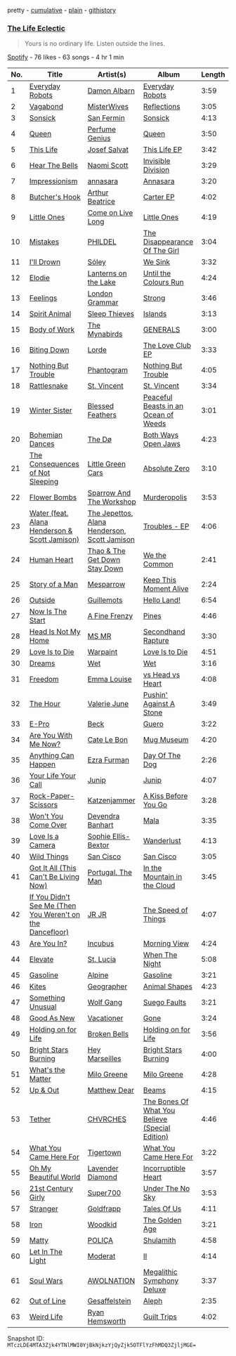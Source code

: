 pretty - [cumulative](/playlists/cumulative/35HteeTTB5NE0hsliZ77H1.md) - [plain](/playlists/plain/35HteeTTB5NE0hsliZ77H1) - [githistory](https://github.githistory.xyz/mackorone/spotify-playlist-archive/blob/main/playlists/plain/35HteeTTB5NE0hsliZ77H1)

### [The Life Eclectic](https://open.spotify.com/playlist/35HteeTTB5NE0hsliZ77H1)

> Yours is no ordinary life\. Listen outside the lines.

[Spotify](https://open.spotify.com/user/spotify) - 76 likes - 63 songs - 4 hr 1 min

| No. | Title | Artist(s) | Album | Length |
|---|---|---|---|---|
| 1 | [Everyday Robots](https://open.spotify.com/track/2dLL8ikM6GXMhKX39c12zN) | [Damon Albarn](https://open.spotify.com/artist/0O98jlCaPzvsoei6U5jfEL) | [Everyday Robots](https://open.spotify.com/album/5SzhltQSSi1HUMi5cveZIZ) | 3:59 |
| 2 | [Vagabond](https://open.spotify.com/track/1iv9LH52aK6eNt3CiOXbn6) | [MisterWives](https://open.spotify.com/artist/5ivCbtrcD5N4rD337xIb2z) | [Reflections](https://open.spotify.com/album/3d7x5nrXiNbOuzubUq1yVH) | 3:05 |
| 3 | [Sonsick](https://open.spotify.com/track/7uA23t5EwHO2iHqfle7LcR) | [San Fermin](https://open.spotify.com/artist/7fSnislKgW9Mz0YIqWQmGt) | [Sonsick](https://open.spotify.com/album/5GevsXpttuSaaLOR4bmPwQ) | 4:13 |
| 4 | [Queen](https://open.spotify.com/track/3VzRBOVcABRjlIhu11OQn5) | [Perfume Genius](https://open.spotify.com/artist/2ueoLVCXQ948OfhVvAy3Nn) | [Queen](https://open.spotify.com/album/5JYC2lqvTESgpElo0QDkMy) | 3:50 |
| 5 | [This Life](https://open.spotify.com/track/1CnnxHQnyjOtz1FRBtbsL3) | [Josef Salvat](https://open.spotify.com/artist/64PJHZDQTPPVBCdwnv22Wz) | [This Life EP](https://open.spotify.com/album/6XLJrdeVmT9dICEavlK5HJ) | 3:42 |
| 6 | [Hear The Bells](https://open.spotify.com/track/7pRSpCaW17oEflhhvBkuiI) | [Naomi Scott](https://open.spotify.com/artist/2Zi3RrdQqk63Xj0914STkS) | [Invisible Division](https://open.spotify.com/album/5F6rPSjvf00xdAlrocdGvh) | 3:29 |
| 7 | [Impressionism](https://open.spotify.com/track/2zdf68trhRZBHvkxHifybb) | [annasara](https://open.spotify.com/artist/77UdbRpv75Hby0KyMASqJJ) | [Annasara](https://open.spotify.com/album/59HbtdkGRelNim4hOScSw3) | 3:20 |
| 8 | [Butcher's Hook](https://open.spotify.com/track/5a3ai3OlFS68Rk548Cx47B) | [Arthur Beatrice](https://open.spotify.com/artist/5Rgh778FK9SlQtBEcNtkqZ) | [Carter EP](https://open.spotify.com/album/6g58nD7RFibtztiN2OiXT0) | 4:02 |
| 9 | [Little Ones](https://open.spotify.com/track/1hfnukGJE9vpRLyWvfSSxW) | [Come on Live Long](https://open.spotify.com/artist/5vWi8w3Fj4FvfWtSrTDBOz) | [Little Ones](https://open.spotify.com/album/5mXFoKkL1GZGsjbrXdFwf5) | 4:19 |
| 10 | [Mistakes](https://open.spotify.com/track/25cTgdg9pUujPRBXQ032gs) | [PHILDEL](https://open.spotify.com/artist/7B0uXJvJUTwwbeSToeZeJ4) | [The Disappearance Of The Girl](https://open.spotify.com/album/4gv4gSiG2VDWco14DuO41R) | 3:04 |
| 11 | [I'll Drown](https://open.spotify.com/track/4XirqYP9QCzZ1KDWSPQfS2) | [Sóley](https://open.spotify.com/artist/7DtlawO7T5bsgq81EeHxwh) | [We Sink](https://open.spotify.com/album/1uh3swPBiSYIzYqVg7H4b7) | 3:32 |
| 12 | [Elodie](https://open.spotify.com/track/4ogL9YFKXwliAruIpJmzIS) | [Lanterns on the Lake](https://open.spotify.com/artist/7sx3r4lMo079vO7lIi0fng) | [Until the Colours Run](https://open.spotify.com/album/2vn5geztLoafAtPxOR4Bs4) | 4:24 |
| 13 | [Feelings](https://open.spotify.com/track/0fNoR7RYJvfES4SHBzprJX) | [London Grammar](https://open.spotify.com/artist/3Bd1cgCjtCI32PYvDC3ynO) | [Strong](https://open.spotify.com/album/6eePUhCGgrqu1Fh9cE2J3c) | 3:46 |
| 14 | [Spirit Animal](https://open.spotify.com/track/16dGnbqUtBoZm4lsoSXtuy) | [Sleep Thieves](https://open.spotify.com/artist/2Fr3thQpXvwAH6GzgVUtpY) | [Islands](https://open.spotify.com/album/3731tDAv5Qw8h53BAO7LsB) | 3:13 |
| 15 | [Body of Work](https://open.spotify.com/track/1XSq7Rdll78QLmdfVXnECm) | [The Mynabirds](https://open.spotify.com/artist/6wWT7zLNVgTHbRh17E0tTk) | [GENERALS](https://open.spotify.com/album/3wtpKHosZLF5pgWuvOjKoR) | 3:00 |
| 16 | [Biting Down](https://open.spotify.com/track/1TvzTNPcx1DGeHa2a6WuRB) | [Lorde](https://open.spotify.com/artist/163tK9Wjr9P9DmM0AVK7lm) | [The Love Club EP](https://open.spotify.com/album/1gCm0NwF4wKC3MXmoaNSoz) | 3:33 |
| 17 | [Nothing But Trouble](https://open.spotify.com/track/11YlMlFgn4EdztE7YyoQ8Z) | [Phantogram](https://open.spotify.com/artist/1l9d7B8W0IHy3LqWsxP2SH) | [Nothing But Trouble](https://open.spotify.com/album/2LRDMpFI4QMbEFmwmw4Ec6) | 4:05 |
| 18 | [Rattlesnake](https://open.spotify.com/track/4grZ5z28oJa86yW59L7Kw0) | [St\. Vincent](https://open.spotify.com/artist/7bcbShaqKdcyjnmv4Ix8j6) | [St\. Vincent](https://open.spotify.com/album/2CJnMhwEEkS8R1ctgt5llf) | 3:34 |
| 19 | [Winter Sister](https://open.spotify.com/track/4xqoeNP6vVsPADksReLOfs) | [Blessed Feathers](https://open.spotify.com/artist/0m2Xvn3JcV58sPCDV2GfSD) | [Peaceful Beasts in an Ocean of Weeds](https://open.spotify.com/album/4foBCwhzqGblq8SNHD67xa) | 3:01 |
| 20 | [Bohemian Dances](https://open.spotify.com/track/2ZJKD3QOWZlLJuC9XzS8dn) | [The Dø](https://open.spotify.com/artist/2mcNCn1qbZUQ3J9KHapUxj) | [Both Ways Open Jaws](https://open.spotify.com/album/4VPsDiUtgIDmKrK52O7GTN) | 4:23 |
| 21 | [The Consequences of Not Sleeping](https://open.spotify.com/track/4nB7A22aVdN6TFJnOeOeRk) | [Little Green Cars](https://open.spotify.com/artist/2Vz3AN2wY3xjS2jCaGMVsy) | [Absolute Zero](https://open.spotify.com/album/0mDWJb8omHOpMdayXdLiBG) | 3:10 |
| 22 | [Flower Bombs](https://open.spotify.com/track/61ZtUrYpl8KtyuEX2hXfil) | [Sparrow And The Workshop](https://open.spotify.com/artist/6IHFe7KyG92MySMPzv1IU7) | [Murderopolis](https://open.spotify.com/album/23s5fgl4wqP2rk5RGwSmOV) | 3:53 |
| 23 | [Water \(feat\. Alana Henderson & Scott Jamison\)](https://open.spotify.com/track/5t4B6OimTX9czpyCfKC9nw) | [The Jepettos](https://open.spotify.com/artist/35o58Gfmj3W9t641sufYep), [Alana Henderson](https://open.spotify.com/artist/6P6SqdQjXIzTWKj5QBWliY), [Scott Jamison](https://open.spotify.com/artist/1cfX8QOiAg6YXa0oOCeccY) | [Troubles \- EP](https://open.spotify.com/album/2UGCM4CakwWKCdAIFMYYqR) | 4:06 |
| 24 | [Human Heart](https://open.spotify.com/track/6wKstHewQihi350UIvTyQ0) | [Thao & The Get Down Stay Down](https://open.spotify.com/artist/2dn0CGCWvtrwZ66bOeLNb2) | [We the Common](https://open.spotify.com/album/52P9NGL9KqjCRaJJ9vG4qo) | 2:41 |
| 25 | [Story of a Man](https://open.spotify.com/track/3NkCCEBzk2WTGKPXp9mYC7) | [Mesparrow](https://open.spotify.com/artist/5ai4H4duxTBym6XsFjuGlD) | [Keep This Moment Alive](https://open.spotify.com/album/7xqm2OKa9ON9uDiAW6WvL5) | 2:24 |
| 26 | [Outside](https://open.spotify.com/track/5XzjWVuaC6wW9VYjZkvcLK) | [Guillemots](https://open.spotify.com/artist/3zD5liDjbqljSRorrrcEjs) | [Hello Land!](https://open.spotify.com/album/1NAThLIEnLUCWXAQLWVxnR) | 6:54 |
| 27 | [Now Is The Start](https://open.spotify.com/track/3h2P64n7iGdOxbn1GrQ61E) | [A Fine Frenzy](https://open.spotify.com/artist/5dTYaRzOn4rXGBLH052EeQ) | [Pines](https://open.spotify.com/album/4YfTQrcL9eDoCJpJ3qgeOa) | 4:46 |
| 28 | [Head Is Not My Home](https://open.spotify.com/track/1NNNnKb26B6Efm0mGWB7dL) | [MS MR](https://open.spotify.com/artist/4XaUmUGjidSklcDHxv3XWf) | [Secondhand Rapture](https://open.spotify.com/album/3OzeRt6qBaj92n9yjiZBPt) | 3:30 |
| 29 | [Love Is to Die](https://open.spotify.com/track/5RVwF7aiOtAqoRhcQ7u1g0) | [Warpaint](https://open.spotify.com/artist/3AmgGrYHXqgbmZ2yKoIVzO) | [Love Is to Die](https://open.spotify.com/album/6HKwgym4AdmeV9yzM8dkQj) | 4:51 |
| 30 | [Dreams](https://open.spotify.com/track/0rY0XhMCNF1oaYJYbrN2fn) | [Wet](https://open.spotify.com/artist/2i9uaNzfUtuApAjEf1omV8) | [Wet](https://open.spotify.com/album/6u9S7FX6KXK9xYEbsoqb9z) | 3:16 |
| 31 | [Freedom](https://open.spotify.com/track/1Ki5jrxx4LFzae2q7rmSZy) | [Emma Louise](https://open.spotify.com/artist/1A96iePIMNFBjLrjXEl718) | [vs Head vs Heart](https://open.spotify.com/album/1rbwSr3Oj12599RMgH44u6) | 4:08 |
| 32 | [The Hour](https://open.spotify.com/track/5m2kIH8AkRcWafNJejjUDn) | [Valerie June](https://open.spotify.com/artist/4QZdOCb3UacKbQ1ybDFAKM) | [Pushin' Against A Stone](https://open.spotify.com/album/02ayfOwf2rHWQoQoP4PCwQ) | 3:49 |
| 33 | [E\-Pro](https://open.spotify.com/track/01MBhRpvFkbeRwAp7gcF2W) | [Beck](https://open.spotify.com/artist/3vbKDsSS70ZX9D2OcvbZmS) | [Guero](https://open.spotify.com/album/2EugWXUZjr78KJFqZavvZT) | 3:22 |
| 34 | [Are You With Me Now?](https://open.spotify.com/track/20OpwTNO7EaKGE64PQT9Pq) | [Cate Le Bon](https://open.spotify.com/artist/0LZac5VicY19QLaIUvIB0G) | [Mug Museum](https://open.spotify.com/album/3YAuqsiPZaTWcS4hCnIKCh) | 4:20 |
| 35 | [Anything Can Happen](https://open.spotify.com/track/2RQOkoYnQoCGYu3kTqQ91g) | [Ezra Furman](https://open.spotify.com/artist/1uR7zoLrSRI8bSL43OZ0GY) | [Day Of The Dog](https://open.spotify.com/album/5eyXOmHY5sA1wB8EAoGfGG) | 2:26 |
| 36 | [Your Life Your Call](https://open.spotify.com/track/7aCJrnOwRotCETxb6OscSR) | [Junip](https://open.spotify.com/artist/7HcipAIJatVGT4U6HQrnFW) | [Junip](https://open.spotify.com/album/3fRHmRskFx8pTR5E6HnRY9) | 4:07 |
| 37 | [Rock\-Paper\-Scissors](https://open.spotify.com/track/6qN6KJHLanSFBoy6E8Sqb9) | [Katzenjammer](https://open.spotify.com/artist/7K4k5g1ie2qHIH42UMNO7n) | [A Kiss Before You Go](https://open.spotify.com/album/28TqiGcChM9tGO1liDWCj6) | 3:28 |
| 38 | [Won't You Come Over](https://open.spotify.com/track/5jETXYcFfNwddZvLKcBAv8) | [Devendra Banhart](https://open.spotify.com/artist/1YZEoYFXx4AxVv13OiOPvZ) | [Mala](https://open.spotify.com/album/1Z69PSnbIBojgF9NBJbKca) | 3:35 |
| 39 | [Love Is a Camera](https://open.spotify.com/track/0vNZ7vcnhOZhTIIIlC2Ehu) | [Sophie Ellis\-Bextor](https://open.spotify.com/artist/2cBh5lVMg222FFuRU7EfDE) | [Wanderlust](https://open.spotify.com/album/0jF0V1EDHbNAaRn7h2R8yy) | 4:13 |
| 40 | [Wild Things](https://open.spotify.com/track/7xEUhIbIV7jpwx49LXmI5D) | [San Cisco](https://open.spotify.com/artist/0Ou0138wEd8XWebhc4j7O0) | [San Cisco](https://open.spotify.com/album/3mvzlyygPjPfiMGkKuZcT5) | 3:05 |
| 41 | [Got It All \(This Can't Be Living Now\)](https://open.spotify.com/track/4tD3N8DxePEhUz1Bb4IL3V) | [Portugal\. The Man](https://open.spotify.com/artist/4kI8Ie27vjvonwaB2ePh8T) | [In the Mountain in the Cloud](https://open.spotify.com/album/1OWNvsDzhEwT5cXLlo9iO7) | 3:45 |
| 42 | [If You Didn't See Me \(Then You Weren't on the Dancefloor\)](https://open.spotify.com/track/7r0Wirvj3lK3jK0I8UtRoB) | [JR JR](https://open.spotify.com/artist/3VAxb3UskTNiHAKh4UeOEv) | [The Speed of Things](https://open.spotify.com/album/3gH9OXHGwEdf1HmY6u4mDR) | 4:07 |
| 43 | [Are You In?](https://open.spotify.com/track/0IRvfvDUVIvbvgCDY17wnp) | [Incubus](https://open.spotify.com/artist/3YcBF2ttyueytpXtEzn1Za) | [Morning View](https://open.spotify.com/album/4FLYVGTsh9tiXOT2uJehkd) | 4:24 |
| 44 | [Elevate](https://open.spotify.com/track/5BxVRqpZi6tIhAap1ZjzVD) | [St\. Lucia](https://open.spotify.com/artist/5WId4o5jdGVhptNU0uqKxu) | [When The Night](https://open.spotify.com/album/7fbye8EAeiLsiKAe2upMEh) | 5:08 |
| 45 | [Gasoline](https://open.spotify.com/track/55frTib3O35mjAbdyNj8me) | [Alpine](https://open.spotify.com/artist/4tKUoNubW02udXOh7SLtXV) | [Gasoline](https://open.spotify.com/album/45rxkvdu20bMZhimyEqvgG) | 3:21 |
| 46 | [Kites](https://open.spotify.com/track/5y0nFFgYV7ugOq4ZXrExoB) | [Geographer](https://open.spotify.com/artist/5vvvgOwPjA4R5t07ZXLLwZ) | [Animal Shapes](https://open.spotify.com/album/32ZHgC0LuRgS10QUiNHZKK) | 4:23 |
| 47 | [Something Unusual](https://open.spotify.com/track/4nneVaGJPDqWb7DFJMxQ1u) | [Wolf Gang](https://open.spotify.com/artist/6EkvDqOOEX08BotcQppKoD) | [Suego Faults](https://open.spotify.com/album/23pM83jp9nl1325SiAmCwk) | 3:21 |
| 48 | [Good As New](https://open.spotify.com/track/0XIHRIerpIPFLCjlgeLHbN) | [Vacationer](https://open.spotify.com/artist/4rs1K6gDzLY5VnCMSC80o7) | [Gone](https://open.spotify.com/album/3Lx8YDSuswGCfV8Tsb6i4E) | 3:24 |
| 49 | [Holding on for Life](https://open.spotify.com/track/5gPrOspTrxMNKKL44h40O2) | [Broken Bells](https://open.spotify.com/artist/6dgwEwnK0YtDfS9XhRwBTG) | [Holding on for Life](https://open.spotify.com/album/5AwxvYfWQtz0RriJfLJDYK) | 3:56 |
| 50 | [Bright Stars Burning](https://open.spotify.com/track/5c8YSqyGK0XPuv0OKhi2KH) | [Hey Marseilles](https://open.spotify.com/artist/3PMXHMqW4MNj8usJ0fxAlj) | [Bright Stars Burning](https://open.spotify.com/album/5T9VmXMnfnfG3u8tVtOgMB) | 4:00 |
| 51 | [What's the Matter](https://open.spotify.com/track/3yaFjAn6FwqgbuPMpV7Tix) | [Milo Greene](https://open.spotify.com/artist/5euJsEvfrlfhYDorMR40OF) | [Milo Greene](https://open.spotify.com/album/15wQEsBsbl14I4m1yEuR8w) | 4:28 |
| 52 | [Up & Out](https://open.spotify.com/track/0ksiY8wT3FO1jrnafef7oR) | [Matthew Dear](https://open.spotify.com/artist/2GLf7iaOOujAem5R87xwto) | [Beams](https://open.spotify.com/album/7CB2LXvnC9BfUuh6muQFsk) | 4:15 |
| 53 | [Tether](https://open.spotify.com/track/0dulfzxGagzDp7Wylipoeo) | [CHVRCHES](https://open.spotify.com/artist/3CjlHNtplJyTf9npxaPl5w) | [The Bones Of What You Believe \(Special Edition\)](https://open.spotify.com/album/1k0GwSFLuaMSQKs9Q9MQyD) | 4:46 |
| 54 | [What You Came Here For](https://open.spotify.com/track/6my7EClF9i7qrKUkeuOmfW) | [Tigertown](https://open.spotify.com/artist/35qLEcmYiuYpOMDuAO8BYh) | [What You Came Here For](https://open.spotify.com/album/1IiP7Y4nlkR4kRZN8sq5sg) | 3:22 |
| 55 | [Oh My Beautiful World](https://open.spotify.com/track/4L35jQ2aovXq4jQLaPWo0l) | [Lavender Diamond](https://open.spotify.com/artist/2Z1N9zMrbKe6emt3mhc6Kw) | [Incorruptible Heart](https://open.spotify.com/album/6hsjNIJ0QJJvUzMjzU4TGa) | 3:57 |
| 56 | [21st Century Girly](https://open.spotify.com/track/0jFhI5bkDoZQlmcPxYlnTF) | [Super700](https://open.spotify.com/artist/6DAwdtOvUyaTBtC1QKseog) | [Under The No Sky](https://open.spotify.com/album/1d9ldzLofXf77L2xvO2HkR) | 3:53 |
| 57 | [Stranger](https://open.spotify.com/track/40ERiA4gZs77EYfqcjdGw8) | [Goldfrapp](https://open.spotify.com/artist/5BKsn7SCN2XmbF7apdCpRS) | [Tales Of Us](https://open.spotify.com/album/5tIKPEXryTzHO5jfbJ0cYl) | 4:11 |
| 58 | [Iron](https://open.spotify.com/track/59JXnQ3QCfMX572aDTYd46) | [Woodkid](https://open.spotify.com/artist/44TGR1CzjKBxSHsSEy7bi9) | [The Golden Age](https://open.spotify.com/album/7oRzNo0PkoRJlvI9Eocyf2) | 3:21 |
| 59 | [Matty](https://open.spotify.com/track/3zaK0u7tMdJwDmbfFAFSOi) | [POLIÇA](https://open.spotify.com/artist/34vLhockmYhf3LgznwyNaQ) | [Shulamith](https://open.spotify.com/album/6TUDGHlbHnqxcSpNjUcPIS) | 4:58 |
| 60 | [Let In The Light](https://open.spotify.com/track/57ih8XoZohKCjtFQp048Mj) | [Moderat](https://open.spotify.com/artist/2exkZbmNqMKnT8LRWuxWgy) | [II](https://open.spotify.com/album/3slifx1g9Vqn5mbITZWrxb) | 4:14 |
| 61 | [Soul Wars](https://open.spotify.com/track/0kOb9ksLgKND8M2IKJCxL2) | [AWOLNATION](https://open.spotify.com/artist/4njdEjTnLfcGImKZu1iSrz) | [Megalithic Symphony Deluxe](https://open.spotify.com/album/6dMfMvS3hyk3ZCl4yljEDD) | 3:37 |
| 62 | [Out of Line](https://open.spotify.com/track/6mdIgGc1uc3hh9gQeqpBPK) | [Gesaffelstein](https://open.spotify.com/artist/3hteYQFiMFbJY7wS0xDymP) | [Aleph](https://open.spotify.com/album/7dq0Xq8HekJc2SebpOWTDI) | 2:35 |
| 63 | [Weird Life](https://open.spotify.com/track/3AOa9T4BQOddGxt48JrZl4) | [Ryan Hemsworth](https://open.spotify.com/artist/2CgysNw5B7rFNRtRjQbPZ9) | [Guilt Trips](https://open.spotify.com/album/1XbBhkllmXaUtxXb6E6gfV) | 4:02 |

Snapshot ID: `MTczLDE4MTA3Zjk4YTNlMWI0YjBkNjkzYjQyZjk5OTFlYzFhMDQ3ZjljMGE=`
